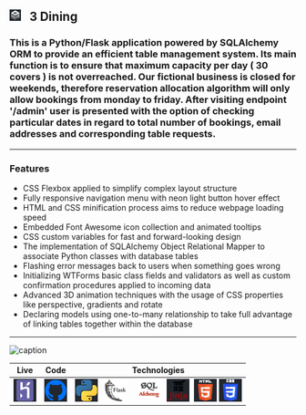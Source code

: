 ## <img src="https://github.com/mjaroszewski1979/mjaroszewski1979/blob/main/3d.png">  &nbsp; 3 Dining
### This is a Python/Flask application powered by SQLAlchemy ORM to provide an efficient table management system. Its main function is to ensure that maximum capacity per day ( 30 covers ) is not overreached. Our fictional business is closed for weekends, therefore reservation allocation algorithm will only allow bookings from monday to friday. After visiting endpoint '/admin' user is presented with the option of checking particular dates in regard to total number of bookings, email addresses and corresponding table requests.
--------------------------------------------------

### Features
* CSS Flexbox applied to simplify complex layout structure
* Fully responsive navigation menu with neon light button hover effect
* HTML and CSS minification process aims to reduce webpage loading speed 
* Embedded Font Awesome icon collection and animated tooltips
* CSS custom variables for fast and forward-looking design 
* The implementation of SQLAlchemy Object Relational Mapper to associate Python classes with database tables
* Flashing error messages back to users when something goes wrong
* Initializing WTForms basic class fields and validators as well as custom confirmation procedures applied to incoming data
* Advanced 3D animation techniques with the usage of CSS properties like perspective, gradients and rotate
* Declaring models using one-to-many relationship to take full advantage of linking tables together within the database


-------------------------------------------------

![caption](https://github.com/mjaroszewski1979/3d_dining/blob/main/3d_ining.gif)

  
  Live | Code | Technologies
  ---- | ---- | ------------
  [<img src="https://github.com/mjaroszewski1979/mjaroszewski1979/blob/main/heroku1.png">](https://dining-3d.herokuapp.com/) | [<img src="https://github.com/mjaroszewski1979/mjaroszewski1979/blob/main/github1.png">](https://github.com/mjaroszewski1979/3D_ining) | <img src="https://github.com/mjaroszewski1979/mjaroszewski1979/blob/main/python1.png"> &nbsp; <img src="https://github.com/mjaroszewski1979/mjaroszewski1979/blob/main/flask.png">  &nbsp; &nbsp; <img src="https://github.com/mjaroszewski1979/mjaroszewski1979/blob/main/sqlalchemy.png"> &nbsp; <img src="https://github.com/mjaroszewski1979/mjaroszewski1979/blob/main/jinja.png">&nbsp; <img src="https://github.com/mjaroszewski1979/mjaroszewski1979/blob/main/html1.png"> <img src="https://github.com/mjaroszewski1979/mjaroszewski1979/blob/main/css1.png"> 
